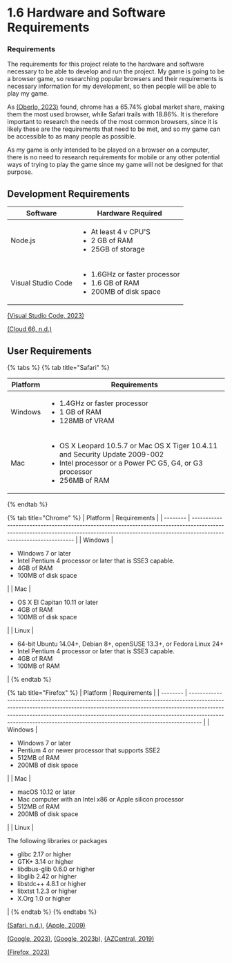 # 1.6 Hardware and Software Requirements

### Requirements

The requirements for this project relate to the hardware and software necessary to be able to develop and run the project. My game is going to be a browser game, so researching popular browsers and their requirements is necessary information for my development, so then people will be able to play my game.

As [(Oberlo, 2023)](references.md) found, chrome has a 65.74% global market share, making them the most used browser, while Safari trails with 18.86%. It is therefore important to research the needs of the most common browsers, since it is likely these are the requirements that need to be met, and so my game can be accessible to as many people as possible.

As my game is only intended to be played on a browser on a computer, there is no need to research requirements for mobile or any other potential ways of trying to play the game since my game will not be designed for that purpose.

## Development Requirements

| Software           | Hardware Required                                                                              |
| ------------------ | ---------------------------------------------------------------------------------------------- |
| Node.js            | <ul><li>At least 4 v CPU'S</li><li>2 GB of RAM</li><li>25GB of storage</li></ul>               |
| Visual Studio Code | <ul><li>1.6GHz or faster processor</li><li>1.6 GB of RAM</li><li>200MB of disk space</li></ul> |

[(Visual Studio Code, 2023)](references.md)

[(Cloud 66, n.d.)](references.md)

## User Requirements

{% tabs %}
{% tab title="Safari" %}


| Platform | Requirements                                                                                                                                                                                  |
| -------- | --------------------------------------------------------------------------------------------------------------------------------------------------------------------------------------------- |
| Windows  | <ul><li>1.4GHz or faster processor</li><li>1 GB of RAM</li><li>128MB of VRAM</li></ul>                                                                                                        |
| Mac      | <ul><li>OS X Leopard 10.5.7 or Mac OS X Tiger 10.4.11 and Security Update 2009-002</li><li>Intel processor or a Power PC G5, G4,               or G3 processor</li><li>256MB of RAM</li></ul> |
{% endtab %}

{% tab title="Chrome" %}
| Platform | Requirements                                                                                                                                                                                    |
| -------- | ----------------------------------------------------------------------------------------------------------------------------------------------------------------------------------------------- |
| Windows  | <ul><li>Windows 7 or later</li><li>Intel Pentium 4 processor or later that is SSE3 capable.</li><li>4GB of RAM</li><li>100MB of disk space</li></ul>                                            |
| Mac      | <ul><li>OS X El Capitan 10.11 or later</li><li>4GB of RAM</li><li>100MB of disk space</li></ul>                                                                                                 |
| Linux    | <ul><li>64-bit Ubuntu 14.04+, Debian 8+, openSUSE 13.3+, or Fedora Linux 24+</li><li>Intel Pentium 4 processor or later that is SSE3 capable.</li><li>4GB of RAM</li><li>100MB of RAM</li></ul> |
{% endtab %}

{% tab title="Firefox" %}
| Platform | Requirements                                                                                                                                                                                                                                                                                                                 |
| -------- | ---------------------------------------------------------------------------------------------------------------------------------------------------------------------------------------------------------------------------------------------------------------------------------------------------------------------------- |
| Windows  | <ul><li>Windows 7 or later</li><li>Pentium 4 or newer processor that supports SSE2</li><li>512MB of RAM</li><li>200MB of disk space</li></ul>                                                                                                                                                                                |
| Mac      | <ul><li>macOS 10.12 or later</li><li>Mac computer with an Intel x86 or Apple silicon processor</li><li>512MB of RAM</li><li>200MB of disk space</li></ul>                                                                                                                                                                    |
| Linux    | <p>The following libraries or packages </p><ul><li>glibc 2.17 or higher</li><li>GTK+ 3.14 or higher</li><li>libdbus-glib 0.6.0 or higher</li><li>libglib 2.42 or higher</li><li>libstdc++ 4.8.1 or higher</li><li>libxtst 1.2.3 or higher</li><li>X.Org 1.0 or higher</li></ul><p>                                      </p> |
{% endtab %}
{% endtabs %}

[(Safari, n.d.)](references.md), [(Apple, 2009)](references.md)

[(Google, 2023)](references.md), [(Google, 2023b](references.md)), [(AZCentral, 2019)](references.md)

[(Firefox, 2023)](references.md)



